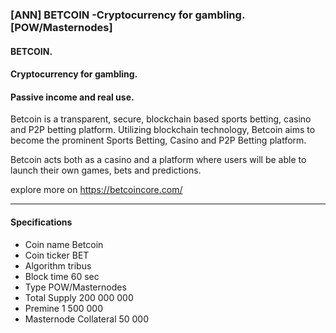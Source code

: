 ### [ANN] BETCOIN -Cryptocurrency for gambling. [POW/Masternodes] 

#### BETCOIN.
                                                                               
#### Cryptocurrency for gambling.

#### Passive income and real use.

Betcoin is a transparent, secure, blockchain based sports betting, casino and P2P betting platform. 
Utilizing blockchain technology, Betcoin aims to become the prominent Sports Betting, Casino and P2P Betting platform.

Betcoin acts both as a casino and a platform where users will be able to launch their own games, bets and predictions.

explore more on https://betcoincore.com/

-----------------------------------------------------------------------------------------------------------

#### Specifications


- Coin name Betcoin 
- Coin ticker BET 
- Algorithm tribus 
- Block time 60 sec 
- Type    POW/Masternodes 
- Total Supply 200 000 000 
- Premine    1 500 000 
- Masternode Collateral 50 000 

